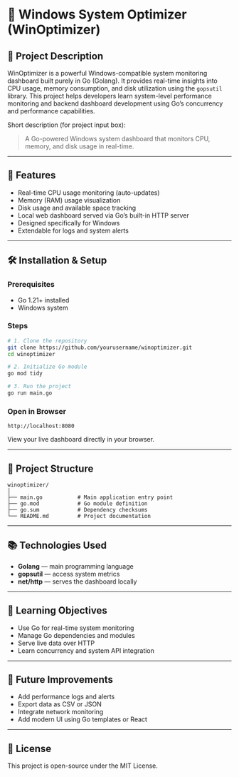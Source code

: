 # 🧠 Windows System Optimizer (WinOptimizer)

## 📘 Project Description

WinOptimizer is a powerful Windows-compatible system monitoring dashboard built purely in Go (Golang). It provides real-time insights into CPU usage, memory consumption, and disk utilization using the `gopsutil` library. This project helps developers learn system-level performance monitoring and backend dashboard development using Go’s concurrency and performance capabilities.

Short description (for project input box):

> A Go-powered Windows system dashboard that monitors CPU, memory, and disk usage in real-time.

---

## 🚀 Features

* Real-time CPU usage monitoring (auto-updates)
* Memory (RAM) usage visualization
* Disk usage and available space tracking
* Local web dashboard served via Go’s built-in HTTP server
* Designed specifically for Windows
* Extendable for logs and system alerts

---

## 🛠️ Installation & Setup

### Prerequisites

* Go 1.21+ installed
* Windows system

### Steps

```bash
# 1. Clone the repository
git clone https://github.com/yourusername/winoptimizer.git
cd winoptimizer

# 2. Initialize Go module
go mod tidy

# 3. Run the project
go run main.go
```

### Open in Browser

```
http://localhost:8080
```

View your live dashboard directly in your browser.

---

## 🧩 Project Structure

```
winoptimizer/
│
├── main.go           # Main application entry point
├── go.mod            # Go module definition
├── go.sum            # Dependency checksums
└── README.md         # Project documentation
```

---

## 📚 Technologies Used

* **Golang** — main programming language
* **gopsutil** — access system metrics
* **net/http** — serves the dashboard locally

---

## 🧠 Learning Objectives

* Use Go for real-time system monitoring
* Manage Go dependencies and modules
* Serve live data over HTTP
* Learn concurrency and system API integration

---

## 🔮 Future Improvements

* Add performance logs and alerts
* Export data as CSV or JSON
* Integrate network monitoring
* Add modern UI using Go templates or React


---

## 🏁 License

This project is open-source under the MIT License.

